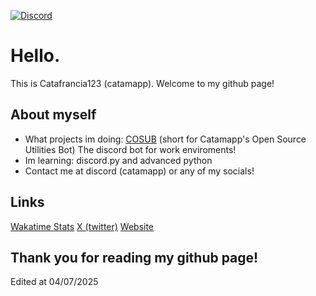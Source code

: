 [![Discord](https://img.shields.io/discord/990326151987724378?logo=discord&logoColor=white&color=5865F2)](https://discord.gg/NNGmtySEFF) 
# Hello.
This is Catafrancia123 (catamapp). Welcome to my github page!

## About myself

- What projects im doing: [COSUB](https://github.com/Catafrancia123/cosub) (short for Catamapp's Open Source Utilities Bot) The discord bot for work enviroments!
- Im learning: discord.py and advanced python
- Contact me at discord (catamapp) or any of my socials!

## Links
[Wakatime Stats](https://wakatime.com/@catafranc123)
[X (twitter)](https://x.com/DGEnorm)
[Website](https://catafrancia123.github.io/catamapp-website/)

## Thank you for reading my github page!
Edited at 04/07/2025
